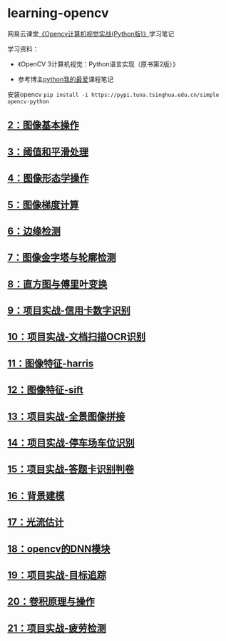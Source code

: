 # learning-opencv

网易云课堂[《Opencv计算机视觉实战(Python版)》](https://study.163.com/course/courseMain.htm?courseId=1208943817)学习笔记

学习资料：
* 《OpenCV 3计算机视觉：Python语言实现（原书第2版）》

* 参考博主[python我的最爱](https://www.cnblogs.com/my-love-is-python/category/1308248.html)课程笔记

安装opencv
`pip install -i https://pypi.tuna.tsinghua.edu.cn/simple opencv-python`

## [2：图像基本操作](./chapter2/readme.md)

## [3：阈值和平滑处理](./chapter3/readme.md)

## [4：图像形态学操作](./chapter4/readme.md)

## [5：图像梯度计算](./chapter5/readme.md)

## [6：边缘检测](./chapter6/readme.md)

## [7：图像金字塔与轮廓检测](./chapter7/readme.md)

## [8：直方图与傅里叶变换](./chapter8/readme.md)

## [9：项目实战-信用卡数字识别](./chapter9/readme.md)

## [10：项目实战-文档扫描OCR识别](./chapter10/readme.md)

## [11：图像特征-harris](./chapter11/readme.md)

## [12：图像特征-sift](./chapter12/readme.md)

## [13：项目实战-全景图像拼接](./chapter13/readme.md)

## [14：项目实战-停车场车位识别](./chapter14/readme.md)

## [15：项目实战-答题卡识别判卷](./chapter15/readme.md)

## [16：背景建模](./chapter16/readme.md)

## [17：光流估计](./chapter17/readme.md)

## [18：opencv的DNN模块](./chapter18/readme.md)

## [19：项目实战-目标追踪](./chapter19/readme.md)

## [20：卷积原理与操作](./chapter20/readme.md)

## [21：项目实战-疲劳检测](./chapter21/readme.md)

